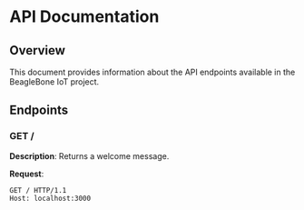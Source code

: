 # API Documentation

## Overview

This document provides information about the API endpoints available in the BeagleBone IoT project.

## Endpoints

### GET /

**Description**: Returns a welcome message.

**Request**:

```http
GET / HTTP/1.1
Host: localhost:3000

```
